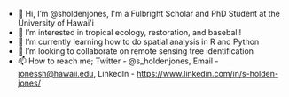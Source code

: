 - 👋 Hi, I’m @sholdenjones, I'm a Fulbright Scholar and PhD Student at the University of Hawai'i
- 👀 I’m interested in tropical ecology, restoration, and baseball!
- 🌱 I’m currently learning how to do spatial analysis in R and Python
- 💞️ I’m looking to collaborate on remote sensing tree identification
- 📫 How to reach me; Twitter - @s_holdenjones, Email - jonessh@hawaii.edu, LinkedIn - https://www.linkedin.com/in/s-holden-jones/

<!---
sholdenjones/sholdenjones is a ✨ special ✨ repository because its `README.md` (this file) appears on your GitHub profile.
You can click the Preview link to take a look at your changes.
--->
